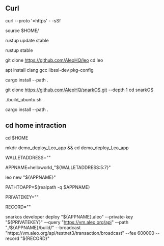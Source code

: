 Curl
------------------------------------------------------------------
curl --proto '=https' - -sSf

source $HOME/

rustup update stable

rustup stable

git clone https://github.com/AleoHQ/leo
cd leo

apt install clang gcc libssl-dev pkg-config

cargo install --path .

git clone https://github.com/AleoHQ/snarkOS.git --depth 1
cd snarkOS

./build_ubuntu.sh

cargo install --path .


cd home intraction
------------------------------------------------------------------
cd $HOME

mkdir demo_deploy_Leo_app && cd demo_deploy_Leo_app

WALLETADDRESS=""

APPNAME=helloworld_"${WALLETADDRESS:5:7}"

leo new "${APPNAME}"

PATHTOAPP=$(realpath -q $APPNAME)

PRIVATEKEY=""

RECORD=""

snarkos developer deploy "${APPNAME}.aleo" --private-key "${PRIVATEKEY}" --query "https://vm.aleo.org/api" --path "./${APPNAME}/build/" --broadcast "https://vm.aleo.org/api/testnet3/transaction/broadcast" --fee 600000 --record "${RECORD}"

    
